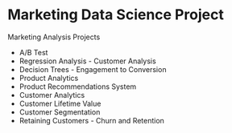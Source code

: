 # Marketing Data Science Project
Marketing Analysis Projects 
- A/B Test
- Regression Analysis - Customer Analysis
- Decision Trees - Engagement to Conversion
- Product Analytics
- Product Recommendations System
- Customer Analytics
- Customer Lifetime Value
- Customer Segmentation
- Retaining Customers - Churn and Retention
